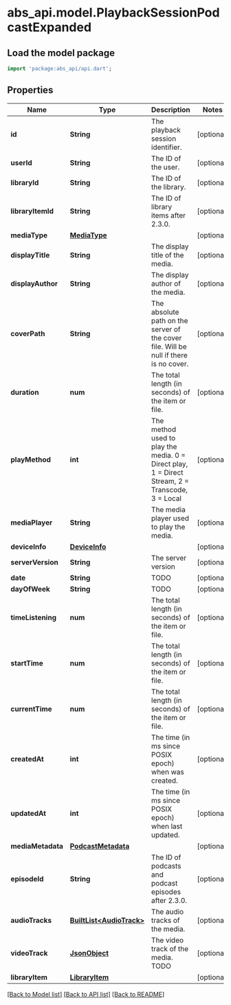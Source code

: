 # abs_api.model.PlaybackSessionPodcastExpanded

## Load the model package
```dart
import 'package:abs_api/api.dart';
```

## Properties
Name | Type | Description | Notes
------------ | ------------- | ------------- | -------------
**id** | **String** | The playback session identifier. | [optional] 
**userId** | **String** | The ID of the user. | [optional] 
**libraryId** | **String** | The ID of the library. | [optional] 
**libraryItemId** | **String** | The ID of library items after 2.3.0. | [optional] 
**mediaType** | [**MediaType**](MediaType.md) |  | [optional] 
**displayTitle** | **String** | The display title of the media. | [optional] 
**displayAuthor** | **String** | The display author of the media. | [optional] 
**coverPath** | **String** | The absolute path on the server of the cover file. Will be null if there is no cover. | [optional] 
**duration** | **num** | The total length (in seconds) of the item or file. | [optional] 
**playMethod** | **int** | The method used to play the media. 0 = Direct play, 1 = Direct Stream, 2 = Transcode, 3 = Local | [optional] 
**mediaPlayer** | **String** | The media player used to play the media. | [optional] 
**deviceInfo** | [**DeviceInfo**](DeviceInfo.md) |  | [optional] 
**serverVersion** | **String** | The server version | [optional] 
**date** | **String** | TODO | [optional] 
**dayOfWeek** | **String** | TODO | [optional] 
**timeListening** | **num** | The total length (in seconds) of the item or file. | [optional] 
**startTime** | **num** | The total length (in seconds) of the item or file. | [optional] 
**currentTime** | **num** | The total length (in seconds) of the item or file. | [optional] 
**createdAt** | **int** | The time (in ms since POSIX epoch) when was created. | [optional] 
**updatedAt** | **int** | The time (in ms since POSIX epoch) when last updated. | [optional] 
**mediaMetadata** | [**PodcastMetadata**](PodcastMetadata.md) |  | [optional] 
**episodeId** | **String** | The ID of podcasts and podcast episodes after 2.3.0. | [optional] 
**audioTracks** | [**BuiltList&lt;AudioTrack&gt;**](AudioTrack.md) | The audio tracks of the media. | [optional] 
**videoTrack** | [**JsonObject**](.md) | The video track of the media. TODO | [optional] 
**libraryItem** | [**LibraryItem**](LibraryItem.md) |  | [optional] 

[[Back to Model list]](../README.md#documentation-for-models) [[Back to API list]](../README.md#documentation-for-api-endpoints) [[Back to README]](../README.md)


